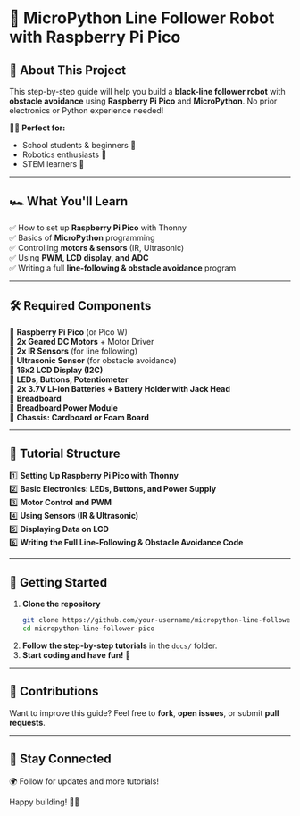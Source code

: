 # 🚀 MicroPython Line Follower Robot with Raspberry Pi Pico

## 📌 About This Project
This step-by-step guide will help you build a **black-line follower robot** with **obstacle avoidance** using **Raspberry Pi Pico** and **MicroPython**. No prior electronics or Python experience needed!

👩‍🎓 **Perfect for:**
- School students & beginners 🏫
- Robotics enthusiasts 🤖
- STEM learners 🚀

---

## 🏎️ What You'll Learn
✅ How to set up **Raspberry Pi Pico** with Thonny  
✅ Basics of **MicroPython** programming  
✅ Controlling **motors & sensors** (IR, Ultrasonic)  
✅ Using **PWM, LCD display, and ADC**  
✅ Writing a full **line-following & obstacle avoidance** program  

---

## 🛠️ Required Components
🔹 **Raspberry Pi Pico** (or Pico W)  
🔹 **2x Geared DC Motors** + Motor Driver  
🔹 **2x IR Sensors** (for line following)  
🔹 **Ultrasonic Sensor** (for obstacle avoidance)  
🔹 **16x2 LCD Display (I2C)**  
🔹 **LEDs, Buttons, Potentiometer**  
🔹 **2x 3.7V Li-ion Batteries + Battery Holder with Jack Head**  
🔹 **Breadboard**  
🔹 **Breadboard Power Module**  
🔹 **Chassis: Cardboard or Foam Board**  

---

## 📖 Tutorial Structure
1️⃣ **Setting Up Raspberry Pi Pico with Thonny**  
2️⃣ **Basic Electronics: LEDs, Buttons, and Power Supply**  
3️⃣ **Motor Control and PWM**  
4️⃣ **Using Sensors (IR & Ultrasonic)**  
5️⃣ **Displaying Data on LCD**  
6️⃣ **Writing the Full Line-Following & Obstacle Avoidance Code**  

---

## 🎯 Getting Started
1. **Clone the repository**
   ```sh
   git clone https://github.com/your-username/micropython-line-follower-pico.git
   cd micropython-line-follower-pico
   ```
2. **Follow the step-by-step tutorials** in the `docs/` folder.
3. **Start coding and have fun!** 🚀

---

## 🤝 Contributions
Want to improve this guide? Feel free to **fork**, **open issues**, or submit **pull requests**.

---

## 📢 Stay Connected
🌍 Follow for updates and more tutorials!

Happy building! 🤖✨

